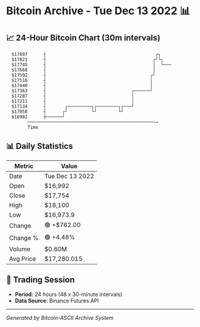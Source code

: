 # Bitcoin Archive - Tue Dec 13 2022 📊

## 📈 24-Hour Bitcoin Chart (30m intervals)

```
  $17897      ┤                                         ┌┐     
  $17821      ┤                                        ┌┘└┐    
  $17745      ┤                                        │  └─── 
  $17668      ┤                                        │       
  $17592      ┤                                       ┌┘       
  $17516      ┤                                       │        
  $17440      ┤                                       │        
  $17363      ┤                                ┌──────┘        
  $17287      ┤                                │               
  $17211      ┤                                │               
  $17134      ┤       ┌─────────┐┌────────┐┌───┘               
  $17058      ┤      ┌┘         └┘        └┘                   
  $16982      ┼──────┘                                         
        ────────────────────────────────────────────────→
        Time
```

## 📊 Daily Statistics

| Metric | Value |
|--------|-------|
| Date | Tue Dec 13 2022 |
| Open | $16,992 |
| Close | $17,754 |
| High | $18,100 |
| Low | $16,973.9 |
| Change | 🟢 +$762.00 |
| Change % | 🟢 +4.48% |
| Volume | $0.60M |
| Avg Price | $17,280.015 |

## 📅 Trading Session

- **Period:** 24 hours (48 x 30-minute intervals)
- **Data Source:** Binance Futures API

---
*Generated by Bitcoin-ASCII Archive System*
